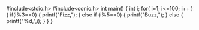 #include<stdio.h>
#include<conio.h>
int main()
{
int i;
for( i=1; i<=100; i++ )
{
if(i%3==0)
{
printf("Fizz,"); }
else if (i%5==0)
{
printf("Buzz,");  }
else
{
printf("%d,",i);    }
}
}
